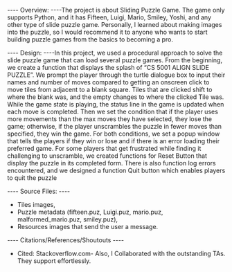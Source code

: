---- Overview: ----The project is about Sliding Puzzle Game. The game only supports Python, and it has Fifteen, Luigi, Mario, Smiley, Yoshi, and any other type of slide puzzle game. Personally, l learned about making images into the puzzle, so I would recommend it to anyone who wants to start building puzzle games from the basics to becoming a pro.


---- Design: ----In this project, we used a procedural approach to solve the slide puzzle game that can load several puzzle games. From the beginning, we create a function that displays the splash of “CS 5001 ALIGN SLIDE PUZZLE”. We prompt the player through the turtle dialogue box to input their names and number of moves compared to getting an onscreen click to move tiles from adjacent to a blank square. Tiles that are clicked shift to where the blank was, and the empty changes to where the clicked Tile was. While the game state is playing, the status line in the game is updated when each move is completed. Then we set the condition that if the player uses more movements than the max moves they have selected, they lose the game; otherwise, if the player unscrambles the puzzle in fewer moves than specified, they win the game. For both conditions, we set a popup window that tells the players if they win or lose and if there is an error loading their preferred game. For some players that get frustrated while finding it challenging to unscramble, we created functions for Reset Button that display the puzzle in its completed form. There is also function log errors encountered, and we designed a function Quit button which enables players to quit the puzzle


---- Source Files: ----
 
- Tiles images, 
- Puzzle metadata (fifteen.puz, Luigi.puz, mario.puz, malformed_mario.puz, smiley.puz), 
- Resources images that send the user a message.
 


---- Citations/References/Shoutouts ----
 
- Cited: Stackoverflow.com- Also, I Collaborated with the outstanding TAs. They support effortlessly.

